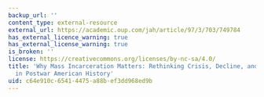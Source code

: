 ```yaml
---
backup_url: ''
content_type: external-resource
external_url: https://academic.oup.com/jah/article/97/3/703/749784
has_external_licence_warning: true
has_external_license_warning: true
is_broken: ''
license: https://creativecommons.org/licenses/by-nc-sa/4.0/
title: 'Why Mass Incarceration Matters: Rethinking Crisis, Decline, and Transformation
  in Postwar American History'
uid: c64e910c-6541-4475-a88b-ef3dd968ed9b
---
```

